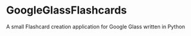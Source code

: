 GoogleGlassFlashcards
=====================

A small Flashcard creation application for Google Glass written in Python
